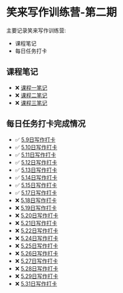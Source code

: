 # 笑来写作训练营-第二期
主要记录笑来写作训练营: 
- 课程笔记
- 每日任务打卡

## 课程笔记
- ❌  [课程一笔记](课程笔记/课程一笔记.md)
- ❌  [课程二笔记](课程笔记/课程二笔记.md)
- ❌  [课程三笔记](课程笔记/课程三笔记.md)

## 每日任务打卡完成情况

- ✅  [5.9日写作打卡](写作打卡/5.9日写作打卡.md)
- ✅  [5.10日写作打卡](写作打卡/5.10日写作打卡.md)
- ✅  [5.11日写作打卡](写作打卡/5.11日写作打卡.md)
- ✅  [5.12日写作打卡](写作打卡/5.12日写作打卡.md)
- ✅  [5.13日写作打卡](写作打卡/5.13日写作打卡.md)
- ✅  [5.14日写作打卡](写作打卡/5.14日写作打卡.md)
- ✅  [5.15日写作打卡](写作打卡/5.15日写作打卡.md)
- ✅ [5.17日写作打卡](写作打卡/5.17日写作打卡.md)
- ❌ [5.18日写作打卡](写作打卡/5.18日写作打卡.md)
- ❌ [5.19日写作打卡](写作打卡/5.19日写作打卡.md)
- ❌ [5.20日写作打卡](写作打卡/5.20日写作打卡.md)
- ❌ [5.21日写作打卡](写作打卡/5.21日写作打卡.md)
- ❌ [5.22日写作打卡](写作打卡/5.22日写作打卡.md)
- ❌ [5.24日写作打卡](写作打卡/5.24日写作打卡.md)
- ❌ [5.25日写作打卡](写作打卡/5.25日写作打卡.md)
- ❌ [5.26日写作打卡](写作打卡/5.26日写作打卡.md)
- ❌ [5.27日写作打卡](写作打卡/5.27日写作打卡.md)
- ❌ [5.28日写作打卡](写作打卡/5.28日写作打卡.md)
- ❌ [5.29日写作打卡](写作打卡/5.29日写作打卡.md)
- ❌ [5.31日写作打卡](写作打卡/5.31日写作打卡.md)